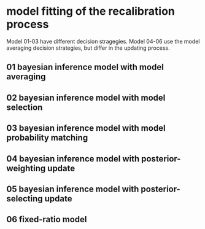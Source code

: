 # model fitting of the recalibration process

Model 01-03 have different decision stragegies.
Model 04-06 use the model averaging decision strategies, but differ in the updating process.

## 01 bayesian inference model with model averaging

## 02 bayesian inference model with model selection

## 03 bayesian inference model with model probability matching

## 04 bayesian inference model with posterior-weighting update

## 05 bayesian inference model with posterior-selecting update

## 06 fixed-ratio model
